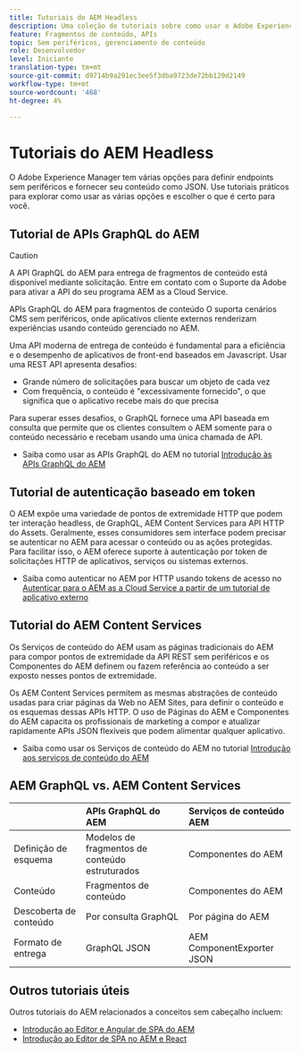 ```yaml
---
title: Tutoriais do AEM Headless
description: Uma coleção de tutoriais sobre como usar o Adobe Experience Manager as a Headless CMS.
feature: Fragmentos de conteúdo, APIs
topic: Sem periféricos, gerenciamento de conteúdo
role: Desenvolvedor
level: Iniciante
translation-type: tm+mt
source-git-commit: d9714b9a291ec3ee5f3dba9723de72bb120d2149
workflow-type: tm+mt
source-wordcount: '468'
ht-degree: 4%

---
```



# Tutoriais do AEM Headless

O Adobe Experience Manager tem várias opções para definir endpoints sem periféricos e fornecer seu conteúdo como JSON. Use tutoriais práticos para explorar como usar as várias opções e escolher o que é certo para você.

## Tutorial de APIs GraphQL do AEM

>[!CAUTION]
>
> A API GraphQL do AEM para entrega de fragmentos de conteúdo está disponível mediante solicitação.
> Entre em contato com o Suporte da Adobe para ativar a API do seu programa AEM as a Cloud Service.

APIs GraphQL do AEM para fragmentos de conteúdo
O suporta cenários CMS sem periféricos, onde aplicativos cliente externos renderizam experiências usando conteúdo gerenciado no AEM.

Uma API moderna de entrega de conteúdo é fundamental para a eficiência e o desempenho de aplicativos de front-end baseados em Javascript. Usar uma REST API apresenta desafios:

* Grande número de solicitações para buscar um objeto de cada vez
* Com frequência, o conteúdo é &quot;excessivamente fornecido&quot;, o que significa que o aplicativo recebe mais do que precisa

Para superar esses desafios, o GraphQL fornece uma API baseada em consulta que permite que os clientes consultem o AEM somente para o conteúdo necessário e recebam usando uma única chamada de API.

* Saiba como usar as APIs GraphQL do AEM no tutorial [Introdução às APIs GraphQL do AEM](./graphql/overview.md)

## Tutorial de autenticação baseado em token

O AEM expõe uma variedade de pontos de extremidade HTTP que podem ter interação headless, de GraphQL, AEM Content Services para API HTTP do Assets. Geralmente, esses consumidores sem interface podem precisar se autenticar no AEM para acessar o conteúdo ou as ações protegidas. Para facilitar isso, o AEM oferece suporte à autenticação por token de solicitações HTTP de aplicativos, serviços ou sistemas externos.

* Saiba como autenticar no AEM por HTTP usando tokens de acesso no [Autenticar para o AEM as a Cloud Service a partir de um tutorial de aplicativo externo](./authentication/overview.md)

## Tutorial do AEM Content Services

Os Serviços de conteúdo do AEM usam as páginas tradicionais do AEM para compor pontos de extremidade da API REST sem periféricos e os Componentes do AEM definem ou fazem referência ao conteúdo a ser exposto nesses pontos de extremidade.

Os AEM Content Services permitem as mesmas abstrações de conteúdo usadas para criar páginas da Web no AEM Sites, para definir o conteúdo e os esquemas dessas APIs HTTP. O uso de Páginas do AEM e Componentes do AEM capacita os profissionais de marketing a compor e atualizar rapidamente APIs JSON flexíveis que podem alimentar qualquer aplicativo.

* Saiba como usar os Serviços de conteúdo do AEM no tutorial [Introdução aos serviços de conteúdo do AEM](./content-services/overview.md)

## AEM GraphQL vs. AEM Content Services

|  | APIs GraphQL do AEM | Serviços de conteúdo AEM |
|--------------------------------|:-----------------|:---------------------|
| Definição de esquema | Modelos de fragmentos de conteúdo estruturados | Componentes do AEM |
| Conteúdo | Fragmentos de conteúdo | Componentes do AEM |
| Descoberta de conteúdo | Por consulta GraphQL | Por página do AEM |
| Formato de entrega | GraphQL JSON | AEM ComponentExporter JSON |

## Outros tutoriais úteis

Outros tutoriais do AEM relacionados a conceitos sem cabeçalho incluem:

* [Introdução ao Editor e Angular de SPA do AEM](https://experienceleague.adobe.com/docs/experience-manager-learn/spa-angular-tutorial/overview.html)
* [Introdução ao Editor de SPA no AEM e React](https://experienceleague.adobe.com/docs/experience-manager-learn/spa-react-tutorial/overview.html)